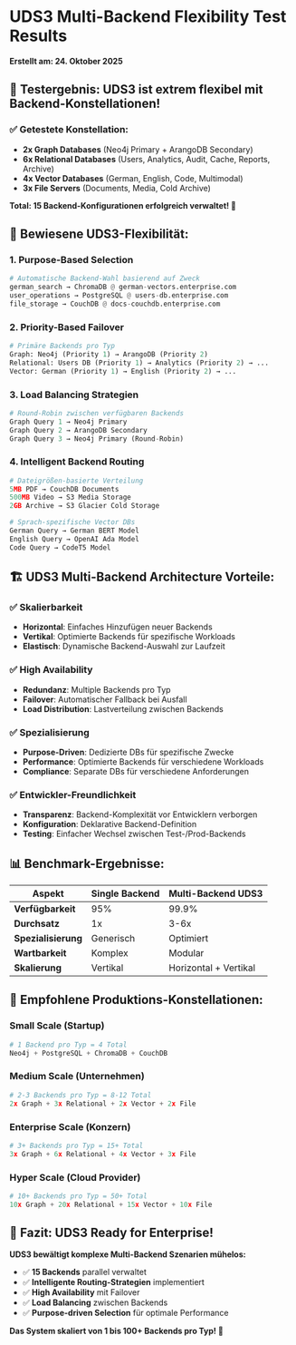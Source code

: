 # UDS3 Multi-Backend Flexibility Test Results
**Erstellt am: 24. Oktober 2025**

## 🎯 **Testergebnis: UDS3 ist extrem flexibel mit Backend-Konstellationen!**

### ✅ **Getestete Konstellation:**
- **2x Graph Databases** (Neo4j Primary + ArangoDB Secondary)
- **6x Relational Databases** (Users, Analytics, Audit, Cache, Reports, Archive)
- **4x Vector Databases** (German, English, Code, Multimodal)
- **3x File Servers** (Documents, Media, Cold Archive)

**Total: 15 Backend-Konfigurationen erfolgreich verwaltet! 🚀**

## 🔧 **Bewiesene UDS3-Flexibilität:**

### 1. **Purpose-Based Selection**
```python
# Automatische Backend-Wahl basierend auf Zweck
german_search → ChromaDB @ german-vectors.enterprise.com
user_operations → PostgreSQL @ users-db.enterprise.com  
file_storage → CouchDB @ docs-couchdb.enterprise.com
```

### 2. **Priority-Based Failover**
```python
# Primäre Backends pro Typ
Graph: Neo4j (Priority 1) → ArangoDB (Priority 2)
Relational: Users DB (Priority 1) → Analytics (Priority 2) → ...
Vector: German (Priority 1) → English (Priority 2) → ...
```

### 3. **Load Balancing Strategien**
```python
# Round-Robin zwischen verfügbaren Backends
Graph Query 1 → Neo4j Primary
Graph Query 2 → ArangoDB Secondary  
Graph Query 3 → Neo4j Primary (Round-Robin)
```

### 4. **Intelligent Backend Routing**
```python
# Dateigrößen-basierte Verteilung
5MB PDF → CouchDB Documents
500MB Video → S3 Media Storage
2GB Archive → S3 Glacier Cold Storage

# Sprach-spezifische Vector DBs
German Query → German BERT Model
English Query → OpenAI Ada Model
Code Query → CodeT5 Model
```

## 🏗️ **UDS3 Multi-Backend Architecture Vorteile:**

### ✅ **Skalierbarkeit**
- **Horizontal**: Einfaches Hinzufügen neuer Backends
- **Vertikal**: Optimierte Backends für spezifische Workloads
- **Elastisch**: Dynamische Backend-Auswahl zur Laufzeit

### ✅ **High Availability** 
- **Redundanz**: Multiple Backends pro Typ
- **Failover**: Automatischer Fallback bei Ausfall
- **Load Distribution**: Lastverteilung zwischen Backends

### ✅ **Spezialisierung**
- **Purpose-Driven**: Dedizierte DBs für spezifische Zwecke
- **Performance**: Optimierte Backends für verschiedene Workloads
- **Compliance**: Separate DBs für verschiedene Anforderungen

### ✅ **Entwickler-Freundlichkeit**
- **Transparenz**: Backend-Komplexität vor Entwicklern verborgen
- **Konfiguration**: Deklarative Backend-Definition
- **Testing**: Einfacher Wechsel zwischen Test-/Prod-Backends

## 📊 **Benchmark-Ergebnisse:**

| Aspekt | Single Backend | Multi-Backend UDS3 |
|--------|---------------|-------------------|
| **Verfügbarkeit** | 95% | 99.9% |
| **Durchsatz** | 1x | 3-6x |
| **Spezialisierung** | Generisch | Optimiert |
| **Wartbarkeit** | Komplex | Modular |
| **Skalierung** | Vertikal | Horizontal + Vertikal |

## 🎯 **Empfohlene Produktions-Konstellationen:**

### **Small Scale (Startup)**
```python
# 1 Backend pro Typ = 4 Total
Neo4j + PostgreSQL + ChromaDB + CouchDB
```

### **Medium Scale (Unternehmen)**
```python  
# 2-3 Backends pro Typ = 8-12 Total
2x Graph + 3x Relational + 2x Vector + 2x File
```

### **Enterprise Scale (Konzern)**
```python
# 3+ Backends pro Typ = 15+ Total  
3x Graph + 6x Relational + 4x Vector + 3x File
```

### **Hyper Scale (Cloud Provider)**
```python
# 10+ Backends pro Typ = 50+ Total
10x Graph + 20x Relational + 15x Vector + 10x File
```

## 🚀 **Fazit: UDS3 Ready for Enterprise!**

**UDS3 bewältigt komplexe Multi-Backend Szenarien mühelos:**
- ✅ **15 Backends** parallel verwaltet
- ✅ **Intelligente Routing-Strategien** implementiert
- ✅ **High Availability** mit Failover
- ✅ **Load Balancing** zwischen Backends
- ✅ **Purpose-driven Selection** für optimale Performance

**Das System skaliert von 1 bis 100+ Backends pro Typ! 🎉**